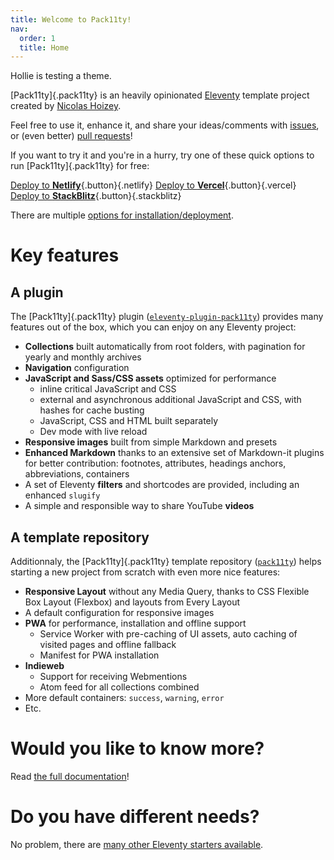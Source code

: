 ```yaml
---
title: Welcome to Pack11ty!
nav:
  order: 1
  title: Home
---
```


Hollie is testing a theme. 


[Pack11ty]{.pack11ty} is an heavily opinionated [Eleventy](https://www.11ty.dev/) template project created by [Nicolas Hoizey](https://nicolas-hoizey.com/).

Feel free to use it, enhance it, and share your ideas/comments with [issues](https://github.com/nhoizey/pack11ty/issues/new/choose), or (even better) [pull requests](https://github.com/nhoizey/pack11ty/compare)!

If you want to try it and you're in a hurry, try one of these quick options to run [Pack11ty]{.pack11ty} for free:

[Deploy to **Netlify**](https://app.netlify.com/start/deploy?repository=https://github.com/nhoizey/pack11ty&stack=cms){.button}{.netlify} [Deploy to **Vercel**](https://vercel.com/new/clone?repository-url=https://github.com/nhoizey/pack11ty){.button}{.vercel} [Deploy to **StackBlitz**](https://stackblitz.com/github/nhoizey/pack11ty){.button}{.stackblitz}

There are multiple [options for installation/deployment](/documentation/installation/).

# Key features

## A plugin

The [Pack11ty]{.pack11ty} plugin ([`eleventy-plugin-pack11ty`](https://github.com/nhoizey/eleventy-plugin-pack11ty)) provides many features out of the box, which you can enjoy on any Eleventy project:

- **Collections** built automatically from root folders, with pagination for yearly and monthly archives
- **Navigation** configuration
- **JavaScript and Sass/CSS assets** optimized for performance
  - inline critical JavaScript and CSS
  - external and asynchronous additional JavaScript and CSS, with hashes for cache busting
  - JavaScript, CSS and HTML built separately
  - Dev mode with live reload
- **Responsive images** built from simple Markdown and presets
- **Enhanced Markdown** thanks to an extensive set of Markdown-it plugins for better contribution: footnotes, attributes, headings anchors, abbreviations, containers
- A set of Eleventy **filters** and shortcodes are provided, including an enhanced `slugify`
- A simple and responsible way to share YouTube **videos**

## A template repository

Additionnaly, the [Pack11ty]{.pack11ty} template repository ([`pack11ty`](https://github.com/nhoizey/pack11ty)) helps starting a new project from scratch with even more nice features:

- **Responsive Layout** without any Media Query, thanks to CSS Flexible Box Layout (Flexbox) and layouts from Every Layout
- A default configuration for responsive images
- **PWA** for performance, installation and offline support
  - Service Worker with pre-caching of UI assets, auto caching of visited pages and offline fallback
  - Manifest for PWA installation
- **Indieweb**
  - Support for receiving Webmentions
  - Atom feed for all collections combined
- More default containers: `success`, `warning`, `error`
- Etc.

# Would you like to know more?

Read [the full documentation](/documentation/)!

# Do you have different needs?

No problem, there are [many other Eleventy starters available](https://www.11ty.dev/docs/starter/).

